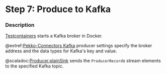 # Step 7: Produce to Kafka

### Description

[Testcontainers](https://www.testcontainers.org/) starts a Kafka broker in Docker. 

@extref:[Pekko-Connectors Kafka](pekko-connectors-kafka:producer.html) producer settings specify the broker address and the data types for Kafka's key and value.

@scaladoc:[Producer.plainSink](akka.kafka.scaladsl.Producer$) sends the `ProducerRecord`s stream elements to the specified Kafka topic.
